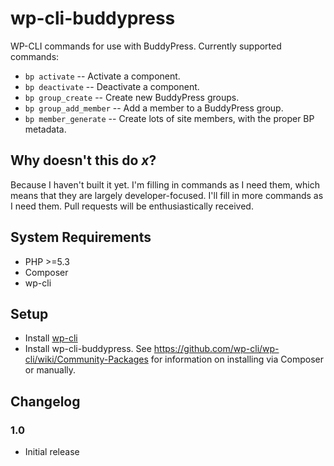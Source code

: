 # wp-cli-buddypress

WP-CLI commands for use with BuddyPress. Currently supported commands:

* `bp activate` -- Activate a component.
* `bp deactivate` -- Deactivate a component.
* `bp group_create` -- Create new BuddyPress groups.
* `bp group_add_member` -- Add a member to a BuddyPress group.
* `bp member_generate` -- Create lots of site members, with the proper BP metadata.

## Why doesn't this do _x_?

Because I haven't built it yet. I'm filling in commands as I need them, which means that they are largely developer-focused. I'll fill in more commands as I need them. Pull requests will be enthusiastically received.

## System Requirements

* PHP >=5.3
* Composer
* wp-cli

## Setup

* Install [wp-cli](https://wp-cli.org)
* Install wp-cli-buddypress. See https://github.com/wp-cli/wp-cli/wiki/Community-Packages for information on installing via Composer or manually.

## Changelog

### 1.0

* Initial release
